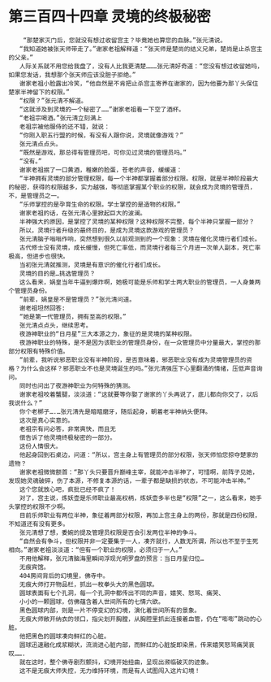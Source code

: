 # 第三百四十四章 灵境的终极秘密
        “那楚家灭门后，您就没有想过收留宫主？毕竟她也算您的血脉。”张元清说。
       “我知道她被张天师带走了。”谢家老祖解释道：“张天师是楚尚的结义兄弟，楚尚是止杀宫主的父亲。”
       人际关系就不用您给我盘了，没有人比我更清楚………张元清好奇道：“您没有想过收留她吗，如果您发话，我想那个张天师应该没胆子拒绝。”
       谢家老祖小脸露出冷笑，“他自然是不肯把止杀宫主寄养在谢家的，因为他要为那丫头保住楚家半神留下的权限。”
       “权限？”张元清不解道。
       “这就涉及到灵境的一个秘密了……”谢家老祖看一下空了酒杯。
       “老祖宗喝酒。”张元清立刻满上
       老祖宗被他服侍的还不错，就说：
       “你刚入职五行盟的时候，有没有人跟你说，灵境就像游戏？”
       张元清点点头。
       “既然是游戏，那总得有管理员吧，可你见过灵境的管理员吗。”
       “没有。”
       谢家老祖抿了一口黄酒，稚嫩的脸蛋，苍老的声音，缓缓道：
       “半神拥有灵境的部分管理权限，每一个半神都掌握着部分权限。权限，就是半神阶段最大的秘密，获得的权限越多，实力越强，等彻底掌握某个职业的权限，就会成为灵境的管理员，不，是管理员之一。
       “乐师掌控的是孕育生命的权限。学士掌控的是造物的权限。”
       谢家老祖的话，在张元清心里掀起巨大的波澜。
       半神强大的原因，是掌控了灵境的某种权限？这种权限不完整，每个半神只掌握一部分？
       所以，灵境行者升级的最终目的，是成为灵境这款游戏的管理员？
       张元清脑子嗡嗡作响，突然想到很久以前观测到的一个现象：灵境在催化灵境行者们成长。
       古代修士没有灵境，成长缓慢，但死亡率低，而灵境行者每三个月进一次单人副本，死亡率极高，但进步也很快。
       当初张元清就推测，灵境是有意识的催化行者们成长。
       灵境的目的是…挑选管理员？
       这么看来，娲皇当年牛逼到爆炸啊，她极可能是乐师和学士两大职业的管理员，一人身兼两个管理员身份。
       “前辈，娲皇是不是管理员？”张元清问道。
       谢老祖坦然回答:
       “她是第一代管理员，拥有至高的权限。”
       张元清点点头，继续思考。
       夜游神职业的“日月星”三大本源之力，象征的是灵境的某种权限。
       夜游神职业的特殊，是不是因为该职业的管理员身份，在一众管理员中分量最大，掌控的那部分权限有特殊价值。
       “前辈，我听说邪恶职业没有半神阶段，是否意味着，邪恶职业没有成为灵境管理员的资格？为什么会这样？邪恶职业不也是灵境诞生的吗。”张元清强压下心里翻涌的情绪，压低声音询问。
       同时也问出了夜游神职业为何特殊的猜测。
       谢家老祖咬着蟹腿，淡淡道：“这就要等你娶了谢家的丫头再说了，底儿都向你交了，以后我说什么？”
       你个老梆子….…张元清先是暗暗磨牙，随后起身，朝着老半神纳头便拜。
       这次是真心实意的。
       老祖宗有问必答，非常爽快，而且无
       偿告诉了他灵境终极秘密的一部分。
       这份人情很大。
       他起身回到石桌边，问道：“所以，宫主身上有管理员的部分权限，张天师怕您掠夺楚家的遗物？
       谢家老祖微微额首：“那丫头只要晋升巅峰主宰，就能冲击半神了，可惜啊，前阵子见她，发现她灵魂破碎，伤了本源，不修复本源的话，一辈子都是缺损的状态，不可能冲击半神。”
       这个您就放心吧，疯批已经不疯了！
       对了，宫主说，炼妖壶是乐师职业最高权柄，炼妖壶多半也是“权限”之一，这么看来，她手头掌控的权限不少啊。
       目前乐师职业有两位半神，象征着两部分权限，再加上宫主身上的两份，那就是四份权限，不知道还有没有更多。
       张元清想了想，委婉的提及管理员权限是否会引发两位半神的争斗。
       “自然会有争斗，但权限并非一定要集于一人，凑齐就行，人数无所谓，所以也不至于生死相向。”谢家老祖淡淡道：“但有一个职业的权限，必须归于一人。”
       不用他解释，张元清脑海里瞬间浮现光明罗盘的预言：当日月星归位…
       无痕宾馆。
       404房间背后的幻境里，佛寺中。
       无痕大师打开物品栏，抓出一枚拳头大的黑色圆球。
       圆球表面有七个孔洞，每一个孔洞中都传出不同的声音，嬉笑、怒骂、痛哭、
       小小的一颗圆球，仿佛蕴含着人世间所有的七情六欲。
       黑色圆球内部，则是一片不停变幻的幻境，演化着世间所有的景象。
       无痕大师敞开纳衣的领口，指尖划开胸膛，从胸腔里抓出连接着血管，仍在“嘭嘭”跳动的心脏。
       他把黑色的圆球凑向鲜红的心脏。
       圆球迅速融化成浆糊状，流淌进心脏内部，而鲜红的心脏旋即染黑，传来嬉笑怒骂痛哭哀叹…….
       就在这时，整个佛寺剧烈颤抖，幻境开始扭曲，呈现出濒临破灭的迹象。
       这不是无痕大师失控，无力维持环境，而是有人试图闯入这片幻境！